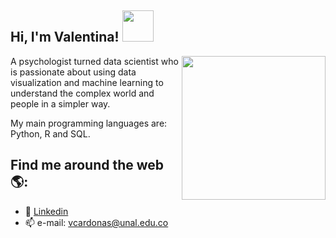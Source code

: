 <h2> Hi, I'm Valentina! <img src="https://media.giphy.com/media/mGcNjsfWAjY5AEZNw6/giphy.gif" width="50"></h2>
<img align='right' src="https://media.giphy.com/media/9cghZPGI3DiSygM6j7/giphy.gif" width="230">

A psychologist turned data scientist who is passionate about using data visualization and 
machine learning to understand the complex world and people in a simpler way.

My main programming languages are: Python, R and SQL.

## Find me around the web 🌎:
- 💼 [Linkedin](https://www.linkedin.com/in/vcardonas/)
- 📫 e-mail: vcardonas@unal.edu.co

